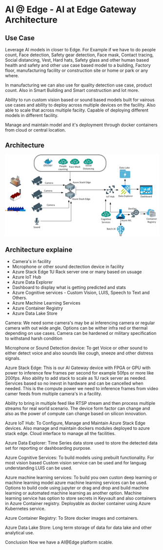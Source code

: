 # AI @ Edge - AI at Edge Gateway Architecture

## Use Case

Leverage AI models in closer to Edge. For Example if we have to do people count, Face detection, Safety gear detection, Face mask, Contact tracing, Social distancing, Vest, Hard hats, Safety glass and other human based health and safety and other use case based model to a building, Factory floor, manufacturing facility or construction site or home or park or any where.

In manufacturing we can also use for quality detection use case, product count.
Also in Smart Building and Smart construction and lot more.

Ability to run custom vision based or sound based models built for vairous use cases and ability to deploy across multiple devices on the facility. Also able to scale that across multiple faciity. Capable of deploying different models in different facility. 

Manage and maintain model and it's deployment through docker containers from cloud or central location.

## Architecture

![alt text](https://github.com/balakreshnan/ai-edge/blob/master/images/aiedgeiot.jpg "Architecture")

## Architecture explaine

- Camera's in facility
- Microphone or other sound dectection device in facility
- Azure Stack Edge 1U Rack server one or many based on usuage
- Azure IoT Hub 
- Azure Data Explorer
- Dashboard to display what is getting predicted and stats
- Azure Cognitive services - Custom Vision, LUIS, Speech to Text and Others.
- Azure Machine Learning Services 
- Azure Container Registry 
- Azure Data Lake Store

Camera:
We need some camera's may be ai inferencing camera or regular camera with out wide angle. Options can be wither infra red or thermal depending on use cases. Camera can be hardened or military specification to withstand harsh condition

Microphone or Sound Detection device:
To get Voice or other sound to either detect voice and also sounds like cough, sneeze and other distress signals.

Azure Stack Edge:
This is our AI Gateway device with FPGA or GPU with power to inference few frames per second for example 50fps or more like 200fps. Also ability to add stack to scale as 1U rack server as needed. Services based so no inevst in hardware and can be cancelled when needed. This is the compute power we need to inference frames from video camer feeds from multiple camera's in a facility. 

Ability to bring in multiple feed like RTSP stream and then process multiple streams for real world scenario. The device form factor can change and also as the power of compute can change based on silicon innovation.

Azure IoT Hub:
To Configure, Manage and Maintain Azure Stack Edge devices. Also manage and maintain dockers modules deployed to azure stack edge. Cloud interface to manage all the facilities.

Azure Data Explorer:
Time Series data store used to store the detected data set for reporting or dashboarding purpose.

Azure Cognitive Services:
To build models using prebuilt functionality. For most vision based Custom vision service can be used and for languag understanding LUIS can be used.

Azure machine learning services:
To build you own custon deep learning or machine learning model azure machine learning services can be used. Options to build code using jupyter or drag and drop and build machine learning or automated machine learning as another option. Machine learning service has option to store secrets in Keyvault and also containers in Azure Container registry. Deployable as docker container using Azure Kubernetes service.

Azure Container Registry:
To Store docker images and containers.

Azure Data Lake Store:
Long term storage of data for data lake and other analytical use.

Conclusion
Now we have a AI@Edge platform scable.